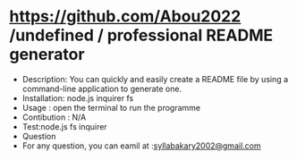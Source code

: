 
  # https://github.com/Abou2022 /undefined / professional README generator 
  * Description: You can quickly and easily create a README file by using a command-line application to generate one. 
  * Installation: node.js inquirer fs
  * Usage : open the terminal to run the programme
  * Contibution : N/A
  * Test:node.js fs inquirer
  * Question 
  * For any question, you can eamil at :syllabakary2002@gmail.com
  